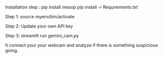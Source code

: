 Installation step :
pip install mesop
pip install -r Requirements.txt

Step 1:
source myenv/bin/activate

Step 2:
Update your own API key

Step 3:
streamlit run gemini_cam.py


It connect your your webcam and analyze if there is something suspicious going.
